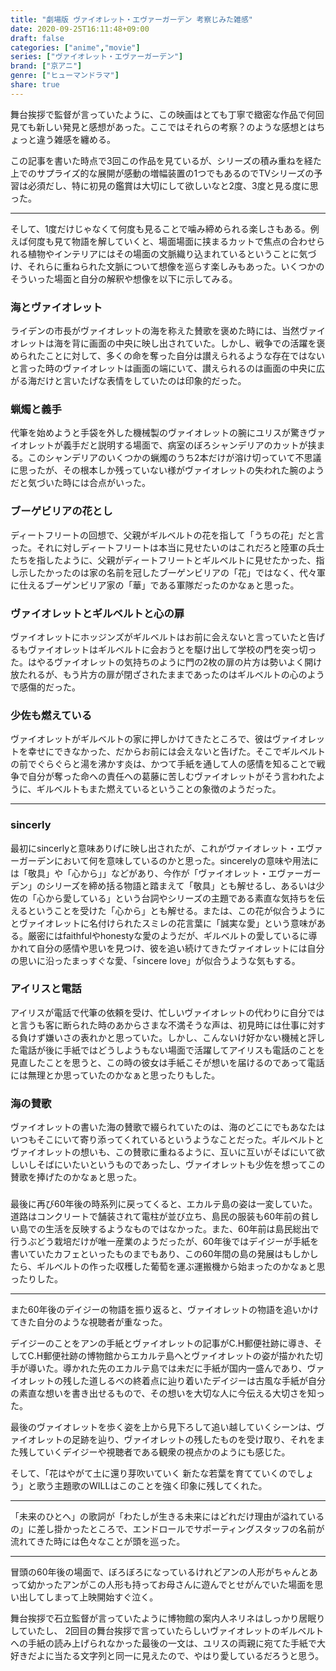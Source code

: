 ```yaml
---
title: "劇場版 ヴァイオレット・エヴァーガーデン 考察じみた雑感"
date: 2020-09-25T16:11:48+09:00
draft: false
categories: ["anime","movie"]
series: ["ヴァイオレット・エヴァーガーデン"]
brand: ["京アニ"]
genre: ["ヒューマンドラマ"]
share: true
---
```

舞台挨拶で監督が言っていたように、この映画はとても丁寧で緻密な作品で何回見ても新しい発見と感想があった。ここではそれらの考察？のような感想とはちょっと違う雑感を纏める。

この記事を書いた時点で3回この作品を見ているが、シリーズの積み重ねを経た上でのサプライズ的な展開が感動の増幅装置の1つでもあるのでTVシリーズの予習は必須だし、特に初見の鑑賞は大切にして欲しいなと2度、3度と見る度に思った。
***
そして、1度だけじゃなくて何度も見ることで噛み締められる楽しさもある。例えば何度も見て物語を解していくと、場面場面に挟まるカットで焦点の合わせられる植物やインテリアにはその場面の文脈織り込まれているということに気づけ、それらに重ねられた文脈について想像を巡らす楽しみもあった。いくつかのそういった場面と自分の解釈や想像を以下に示してみる。

### 海とヴァイオレット
ライデンの市長がヴァイオレットの海を称えた賛歌を褒めた時には、当然ヴァイオレットは海を背に画面の中央に映し出されていた。しかし、戦争での活躍を褒められたことに対して、多くの命を奪った自分は讃えられるような存在ではないと言った時のヴァイオレットは画面の端にいて、讃えられるのは画面の中央に広がる海だけと言いたげな表情をしていたのは印象的だった。
### 蝋燭と義手
代筆を始めようと手袋を外した機械製のヴァイオレットの腕にユリスが驚きヴァイオレットが義手だと説明する場面で、病室のぼろシャンデリアのカットが挟まる。このシャンデリアのいくつかの蝋燭のうち2本だけが溶け切っていて不思議に思ったが、その根本しか残っていない様がヴァイオレットの失われた腕のようだと気づいた時には合点がいった。
### ブーゲビリアの花とし
ディートフリートの回想で、父親がギルベルトの花を指して「うちの花」だと言った。それに対しディートフリートは本当に見せたいのはこれだろと陸軍の兵士たちを指したように、父親がディートフリートとギルベルトに見せたかった、指し示したかったのは家の名前を冠したブーゲンビリアの「花」ではなく、代々軍に仕えるブーゲンビリア家の「華」である軍隊だったのかなぁと思った。
### ヴァイオレットとギルベルトと心の扉
ヴァイオレットにホッジンズがギルベルトはお前に会えないと言っていたと告げるもヴァイオレットはギルベルトに会おうとを駆け出して学校の門を突っ切った。はやるヴァイオレットの気持ちのように門の2枚の扉の片方は勢いよく開け放たれるが、もう片方の扉が閉ざされたままであったのはギルベルトの心のようで感傷的だった。
### 少佐も燃えている
ヴァイオレットがギルベルトの家に押しかけてきたところで、彼はヴァイオレットを幸せにできなかった、だからお前には会えないと告げた。そこでギルベルトの前でぐらぐらと湯を沸かす炎は、かつて手紙を通して人の感情を知ることで戦争で自分が奪った命への責任への葛藤に苦しむヴァイオレットがそう言われたように、ギルベルトもまた燃えているということの象徴のようだった。
***
### sincerly
最初にsincerlyと意味ありげに映し出されたが、これがヴァイオレット・エヴァーガーデンにおいて何を意味しているのかと思った。sincerelyの意味や用法には「敬具」や「心から」」などがあり、今作が「ヴァイオレット・エヴァーガーデン」のシリーズを締め括る物語と踏まえて「敬具」とも解せるし、あるいは少佐の「心から愛している」という台詞やシリーズの主題である素直な気持ちを伝えるということを受けた「心から」とも解せる。または、この花が似合うようにとヴァイオレットに名付けられたスミレの花言葉に「誠実な愛」という意味がある。厳密にはfaithfulやhonestyな愛のようだが、ギルベルトの愛しているに導かれて自分の感情や思いを見つけ、彼を追い続けてきたヴァイオレットには自分の思いに沿ったまっすぐな愛、「sincere love」が似合うような気もする。
### アイリスと電話
アイリスが電話で代筆の依頼を受け、忙しいヴァイオレットの代わりに自分ではと言うも客に断られた時のあからさまな不満そうな声は、初見時には仕事に対する負けず嫌いさの表れかと思っていた。しかし、こんないけ好かない機械と評した電話が後に手紙ではどうしようもない場面で活躍してアイリスも電話のことを見直したことを思うと、この時の彼女は手紙こそが想いを届けるのであって電話には無理とか思っていたのかなぁと思ったりもした。
### 海の賛歌
ヴァイオレットの書いた海の賛歌で綴られていたのは、海のどこにでもあなたはいつもそこにいて寄り添ってくれているというようなことだった。ギルベルトとヴァイオレットの想いも、この賛歌に重ねるように、互いに互いがそばにいて欲しいしそばにいたいというものであったし、ヴァイオレットも少佐を想ってこの賛歌を捧げたのかなぁと思った。
### 
最後に再び60年後の時系列に戻ってくると、エカルテ島の姿は一変していた。道路はコンクリートで舗装されて電柱が並び立ち、島民の服装も60年前の貧しい島での生活を反映するようなものではなかった。また、60年前は島民総出で行うぶどう栽培だけが唯一産業のようだったが、60年後ではデイジーが手紙を書いていたカフェといったものまでもあり、この60年間の島の発展はもしかしたら、ギルベルトの作った収穫した葡萄を運ぶ運搬機から始まったのかなぁと思ったりした。
***
また60年後のデイジーの物語を振り返ると、ヴァイオレットの物語を追いかけてきた自分のような視聴者が重なった。

デイジーのことをアンの手紙とヴァイオレットの記事がC.H郵便社跡に導き、そしてC.H郵便社跡の博物館からエカルテ島へとヴァイオレットの姿が描かれた切手が導いた。導かれた先のエカルテ島では未だに手紙が国内一盛んであり、ヴァイオレットの残した道しるべの終着点に辿り着いたデイジーは古風な手紙が自分の素直な想いを書き出せるもので、その想いを大切な人に今伝える大切さを知った。

最後のヴァイオレットを歩く姿を上から見下ろして追い越していくシーンは、ヴァイオレットの足跡を辿り、ヴァイオレットの残したものを受け取り、それをまた残していくデイジーや視聴者である観衆の視点かのようにも感じた。

そして、「花はやがて土に還り芽吹いていく 新たな若葉を育てていくのでしょう」と歌う主題歌のWILLはこのことを強く印象に残してくれた。
***
「未来のひとへ」の歌詞が「わたしが生きる未来にはどれだけ理由が溢れているの」に差し掛かったところで、エンドロールでサポーティングスタッフの名前が流れてきた時には色々なことが頭を巡った。
***
冒頭の60年後の場面で、ぼろぼろになっているけれどアンの人形がちゃんとあって幼かったアンがこの人形も持ってお母さんに遊んでとせがんでいた場面を思い出してしまって上映開始すぐ泣く。

舞台挨拶で石立監督が言っていたように博物館の案内人ネリネはしっかり居眠りしていたし、
2回目の舞台挨拶で言っていたらしいヴァイオレットのギルベルトへの手紙の読み上げられなかった最後の一文は、ユリスの両親に宛てた手紙で大好きだよに当たる文字列と同一に見えたので、やはり愛しているだろうと思う。
